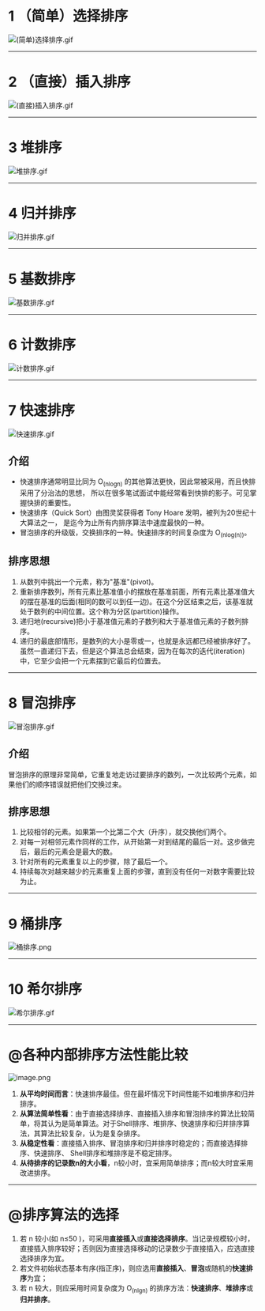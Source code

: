 # 
# 1 （简单）选择排序

![(简单)选择排序.gif](https://cdn.jsdelivr.net/gh/Lxzz24/IMG/repo/Sort1.gif "-gifcontrol-mode=click;")

---
# 2 （直接）插入排序

![(直接)插入排序.gif](https://cdn.jsdelivr.net/gh/Lxzz24/IMG/repo/Sort2.gif "-gifcontrol-mode=click;")

---
# 3 堆排序

![堆排序.gif](https://cdn.jsdelivr.net/gh/Lxzz24/IMG/repo/Sort3.gif "-gifcontrol-mode=click;")

---
# 4 归并排序

![归并排序.gif](https://cdn.jsdelivr.net/gh/Lxzz24/IMG/repo/Sort4.gif "-gifcontrol-mode=click;")

---
# 5 基数排序

![基数排序.gif](https://cdn.jsdelivr.net/gh/Lxzz24/IMG/repo/Sort5.gif "-gifcontrol-mode=click;")

---
# 6 计数排序

![计数排序.gif](https://cdn.jsdelivr.net/gh/Lxzz24/IMG/repo/Sort6.gif "-gifcontrol-mode=click;")

---
# 7 快速排序

![快速排序.gif](https://cdn.jsdelivr.net/gh/Lxzz24/IMG/repo/Sort7.gif "-gifcontrol-mode=click;")

## 介绍 

- 快速排序通常明显比同为 O<sub>(nlogn)</sub> 的其他算法更快，因此常被采用，而且快排采用了分治法的思想，
所以在很多笔试面试中能经常看到快排的影子。可见掌握快排的重要性。 
- 快速排序（Quick Sort）由图灵奖获得者 Tony Hoare 发明，被列为20世纪十大算法之一，
是迄今为止所有内排序算法中速度最快的一种。
- 冒泡排序的升级版，交换排序的一种。快速排序的时间复杂度为 O<sub>(nlog(n))</sub>。

## 排序思想
1. 从数列中挑出一个元素，称为"基准"(pivot)。
2. 重新排序数列，所有元素比基准值小的摆放在基准前面，所有元素比基准值大的摆在基准的后面(相同的数可以到任一边)。在这个分区结束之后，该基准就处于数列的中间位置。这个称为分区(partition)操作。 
3. 递归地(recursive)把小于基准值元素的子数列和大于基准值元素的子数列排序。
4. 递归的最底部情形，是数列的大小是零或一，也就是永远都已经被排序好了。虽然一直递归下去，但是这个算法总会结束，因为在每次的迭代(iteration)中，它至少会把一个元素摆到它最后的位置去。

---
# 8 冒泡排序

![冒泡排序.gif](https://cdn.jsdelivr.net/gh/Lxzz24/IMG/repo/Sort8.gif "-gifcontrol-mode=click;")

## 介绍
冒泡排序的原理非常简单，它重复地走访过要排序的数列，一次比较两个元素，如果他们的顺序错误就把他们交换过来。 

## 排序思想
1. 比较相邻的元素。如果第一个比第二个大（升序），就交换他们两个。 
2. 对每一对相邻元素作同样的工作，从开始第一对到结尾的最后一对。这步做完后，最后的元素会是最大的数。 
3. 针对所有的元素重复以上的步骤，除了最后一个。 
4. 持续每次对越来越少的元素重复上面的步骤，直到没有任何一对数字需要比较为止。

---
# 9 桶排序

![桶排序.png](https://cdn.jsdelivr.net/gh/Lxzz24/IMG/repo/Sort9.png)

---
# 10 希尔排序

![希尔排序.gif](https://cdn.jsdelivr.net/gh/Lxzz24/IMG/repo/Sort10.gif "-gifcontrol-mode=click;")

---
# @各种内部排序方法性能比较

![image.png](https://cdn.jsdelivr.net/gh/Lxzz24/IMG/repo/Sort11.png)

1. **从平均时间而言**：快速排序最佳。但在最坏情况下时间性能不如堆排序和归并排序。 
2. ​**从算法简单性看**：由于直接选择排序、直接插入排序和冒泡排序的算法比较简单，将其认为是简单算法。对于Shell排序、堆排序、快速排序和归并排序算法，其算法比较复杂，认为是复杂排序。 
3. ​**从稳定性看**：直接插入排序、冒泡排序和归并排序时稳定的；而直接选择排序、快速排序、 Shell排序和堆排序是不稳定排序。
4. **从待排序的记录数n的大小看**，n较小时，宜采用简单排序；而n较大时宜采用改进排序。

---
# @排序算法的选择 
1. 若 n 较小(如 n≤50 )，可采用**直接插入**或**直接选择排序**。当记录规模较小时，直接插入排序较好；否则因为直接选择移动的记录数少于直接插入，应选直接选择排序为宜。 
2. 若文件初始状态基本有序(指正序)，则应选用**直接插入**、**冒泡**或随机的**快速排序**为宜； 
3. 若 n 较大，则应采用时间复杂度为 O<sub>(nlgn)</sub> 的排序方法：**快速排序**、**堆排序**或**归并排序**。
